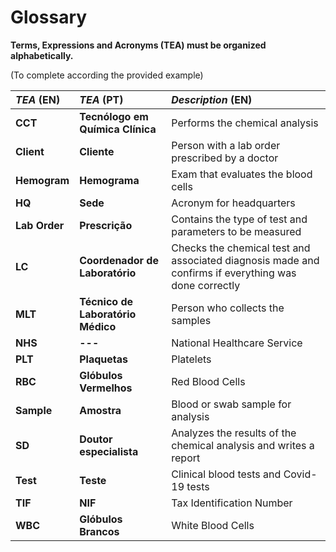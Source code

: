 # Glossary

**Terms, Expressions and Acronyms (TEA) must be organized alphabetically.**

(To complete according the provided example)

| **_TEA_** (EN)  | **_TEA_** (PT) | **_Description_** (EN)                                           |                                       
|:------------------------|:-----------------|:--------------------------------------------|
| **CCT** | **Tecnólogo em Química Clínica** | Performs the chemical analysis | 
| **Client** | **Cliente** | Person with a lab order prescribed by a doctor |
| **Hemogram** | **Hemograma** | Exam that evaluates the blood cells |
| **HQ** | **Sede** | Acronym for headquarters |
| **Lab Order** | **Prescrição** | Contains the type of test and parameters to be measured |
| **LC** | **Coordenador de Laboratório** | Checks the chemical test and associated diagnosis made and confirms if everything was done correctly | 
| **MLT** | **Técnico de Laboratório Médico** | Person who collects the samples |
| **NHS** | **---** | National Healthcare Service |
| **PLT** | **Plaquetas** | Platelets |
| **RBC** | **Glóbulos Vermelhos** | Red Blood Cells |
| **Sample** | **Amostra** | Blood or swab sample for analysis |
| **SD** | **Doutor especialista** | Analyzes the results of the chemical analysis and writes a report | 
| **Test** | **Teste** | Clinical blood tests and Covid-19 tests |
| **TIF** | **NIF** | Tax Identification Number |
| **WBC** | **Glóbulos Brancos** | White Blood Cells |









